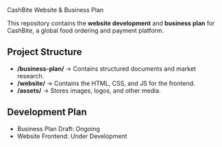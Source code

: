CashBite Website & Business Plan

This repository contains the **website development** and **business plan** for CashBite, a global food ordering and payment platform.

## Project Structure
- **/business-plan/** → Contains structured documents and market research.
- **/website/** → Contains the HTML, CSS, and JS for the frontend.
- **/assets/** → Stores images, logos, and other media.

## Development Plan
- Business Plan Draft: Ongoing
- Website Frontend: Under Development
